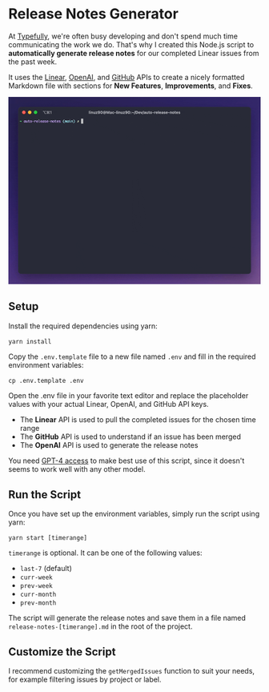 # Release Notes Generator

At [Typefully](https://typefully.com), we're often busy developing and don't spend much time communicating the work we do. That's why I created this Node.js script to **automatically generate release notes** for our completed Linear issues from the past week. 

It uses the [Linear](https://linear.app/), [OpenAI](https://beta.openai.com/), and [GitHub](https://github.com/) APIs to create a nicely formatted Markdown file with sections for **New Features**, **Improvements**, and **Fixes**.

![Release Notes Generator](./assets/preview.gif)

## Setup

Install the required dependencies using yarn:

```bash
yarn install
```

Copy the `.env.template` file to a new file named `.env` and fill in the required environment variables:

```
cp .env.template .env
```

Open the .env file in your favorite text editor and replace the placeholder values with your actual Linear, OpenAI, and GitHub API keys.

- The **Linear** API is used to pull the completed issues for the chosen time range
- The **GitHub** API is used to understand if an issue has been merged
- The **OpenAI** API is used to generate the release notes

You need [GPT-4 access](https://openai.com/waitlist/gpt-4-api) to make best use of this script, since it doesn't seems to work well with any other model.

## Run the Script

Once you have set up the environment variables, simply run the script using yarn:

```
yarn start [timerange]
```

`timerange` is optional. It can be one of the following values:

* `last-7` (default)
* `curr-week`
* `prev-week`
* `curr-month`
* `prev-month`

The script will generate the release notes and save them in a file named `release-notes-[timerange].md` in the root of the project.

## Customize the Script

I recommend customizing the `getMergedIssues` function to suit your needs, for example filtering issues by project or label.